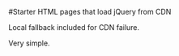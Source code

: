 ﻿#Starter HTML pages that load jQuery from CDN

Local fallback included for CDN failure.

Very simple. 